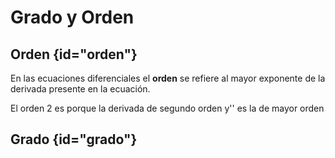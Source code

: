 # Grado y Orden

## Orden {id="orden"}

En las ecuaciones diferenciales el **orden** se refiere al mayor exponente de la derivada presente en la ecuación.

<!--Inserte imaen de la ecuación-->

El orden 2 es porque la derivada de segundo orden y'' es la de mayor orden

## Grado {id="grado"}
